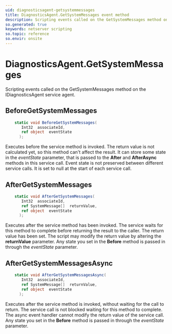 ```yaml
---
uid: diagnosticsagent-getsystemmessages
title: DiagnosticsAgent.GetSystemMessages event method
description: Scripting events called on the GetSystemMessages method on the DiagnosticsAgent service agent.
so.generated: true
keywords: netserver scripting
so.topic: reference
so.envir: onsite
---
```

# DiagnosticsAgent.GetSystemMessages

Scripting events called on the <see cref='M:SuperOffice.CRM.Services.IDiagnosticsAgent.GetSystemMessages'>GetSystemMessages</see> method on the <see cref='IDiagnosticsAgent'>IDiagnosticsAgent</see>  service agent.

## BeforeGetSystemMessages
```cs
    static void BeforeGetSystemMessages(
       Int32  associateId,
       ref object  eventState
      );
```
Executes before the service method is invoked.
The return value is not calculated yet, so this method can't affect the result.
It can store some state in the *eventState* parameter, that is passed to the **After** and **AfterAsync** methods in this service call.
Event state is not preserved between different service calls. It is set to null at the start of each service call.
## AfterGetSystemMessages
```cs
    static void AfterGetSystemMessages(
       Int32  associateId,
       ref SystemMessage[]  returnValue,
       ref object  eventState
      );
```
Executes after the service method has been invoked. The service waits for this method to complete before returning the result to the caller.
The return value has been set. The script may modify the return value by altering the **returnValue** parameter.
Any state you set in the **Before** method is passed in through the *eventState* parameter.
## AfterGetSystemMessagesAsync
```cs
    static void AfterGetSystemMessagesAsync(
       Int32  associateId,
       ref SystemMessage[]  returnValue,
       ref object  eventState
      );
```
Executes after the service method is invoked, without waiting for the call to return.
The service call is not blocked waiting for this method to complete.
The async event handler cannot modify the return value of the service call.
Any state you set in the **Before** method is passed in through the *eventState* parameter.

